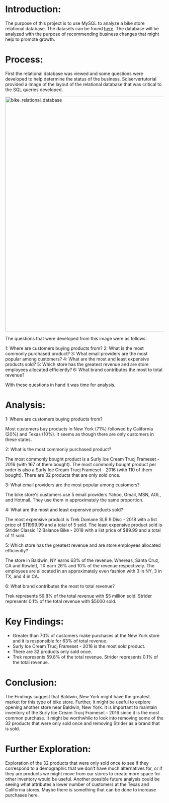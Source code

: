 
# Introduction:

The purpose of this project is to use MySQL to analyze a bike store relational database. The datasets can be found [here](https://www.sqlservertutorial.net/sql-server-sample-database/). The database will be analyzed with the purpose of recommending business changes that might help to promote growth. 


# Process: 

First the relational database was viewed and some questions were developed to help determine the status of the business. Sqlservertutorial provided a image of the layout of the relational database that was critical to the SQL queries developed. 

<img width="746" alt="bike_relational_database" src="https://github.com/zaklang123/portfolio-projects/assets/79182085/64fce57c-eb82-4c79-821f-de6b4d789d77">

The questions that were developed from this image were as follows:

1: Where are customers buying products from?
2: What is the most commonly purchased product?
3: What email providers are the most popular among customers?
4: What are the most and least expensive products sold?
5: Which store has the greatest revenue and are store employees allocated efficiently?
6: What brand contributes the most to total revenue?

With these questions in hand it was time for analysis.


# Analysis: 

1: Where are customers buying products from?

Most customers buy products in New York (71%) followed by California (20%) and Texas (10%). It seems as though there are only customers in these states.

2: What is the most commonly purchased product?

The most commonly bought product is a Surly Ice Cream Trucj Frameset - 2016 (with 167 of them bought). The most commonly bought product per order is also a Surly Ice Cream Trucj Frameset - 2016 (with 110 of them bought). There are 32 products that are only sold once.

3: What email providers are the most popular among customers?

The bike store's customers use 5 email providers Yahoo, Gmail, MSN, AOL, and Hotmail. They use them in approximately the same proportion. 

4: What are the most and least expensive products sold?

The most expensive product is Trek Domane SLR 9 Disc - 2018 with a list price of $11999.99 and a total of 5 sold. The least expensive product sold is Strider Classic 12 Balance Bike - 2018 with a list price of $89.99 and a total of 11 sold.

5: Which store has the greatest revenue and are store employees allocated efficiently?

The store in Baldwin, NY earns 63% of the revenue. Whereas, Santa Cruz, CA and Rowlett, TX earn 26% and 10% of the revenue respectively. The employees are allocated in an approximately even fashion with 3 in NY, 3 in TX, and 4 in CA.

6: What brand contributes the most to total revenue?

Trek represents 59.8% of the total revenue with $5 million sold. Strider represents 0.1% of the total revenue with $5000 sold.


# Key Findings:

- Greater than 70% of customers make purchases at the New York store and it is responsible for 63% of total revenue. 
- Surly Ice Cream Trucj Frameset - 2016 is the most sold product. 
- There are 32 products only sold once.
- Trek represents 59.8% of the total revenue. Strider represents 0.1% of the total revenue.


# Conclusion:

The Findings suggest that Baldwin, New York might have the greatest market for this type of bike store. Further, it might be useful to explore opening another store near Baldwin, New York. It is important to maintain inventory of the Surly Ice Cream Trucj Frameset - 2016 since it is the most common purchase. It might be worthwhile to look into removing some of the 32 products that were only sold once and removing Strider as a brand that is sold. 

# Further Exploration:

Exploration of the 32 products that were only sold once to see if they correspond to a demographic that we don't have much alternatives for, or if they are products we might move from our stores to create more space for other inventory would be useful. Another possible future analysis could be seeing what attributes a lower number of customers at the Texas and California stores. Maybe there is something that can be done to increase purchases here. 


